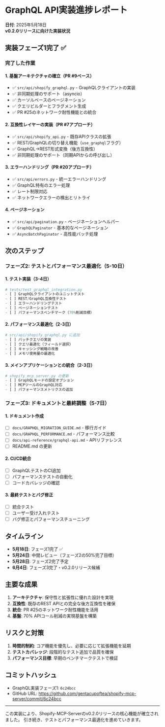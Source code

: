 # GraphQL API実装進捗レポート

**日付**: 2025年5月18日  
**v0.2.0リリースに向けた実装状況**

## 実装フェーズ1完了 ✅

### 完了した作業

#### 1. 基盤アーキテクチャの確立（PR #9ベース）
- ✅ `src/api/shopify_graphql.py` - GraphQLクライアントの実装
- ✅ 非同期処理のサポート（asyncio）
- ✅ カーソルベースのページネーション
- ✅ クエリビルダーとフラグメント生成
- ✅ PR #25のネットワーク耐性機能との統合

#### 2. 互換性レイヤーの実装（PR #7アプローチ）
- ✅ `src/api/shopify_api.py` - 既存APIクラスの拡張
- ✅ REST/GraphQLの切り替え機能（`use_graphql`フラグ）
- ✅ GraphQL→REST形式変換（後方互換性）
- ✅ 非同期処理のサポート（同期APIからの呼び出し）

#### 3. エラーハンドリング（PR #20アプローチ）
- ✅ `src/api/errors.py` - 統一エラーハンドリング
- ✅ GraphQL特有のエラー処理
- ✅ レート制限対応
- ✅ ネットワークエラーの検出とリトライ

#### 4. ページネーション
- ✅ `src/api/pagination.py` - ページネーションヘルパー
- ✅ `GraphQLPaginator` - 基本的なページネーション
- ✅ `AsyncBatchPaginator` - 高性能バッチ処理

## 次のステップ

### フェーズ2: テストとパフォーマンス最適化（5-10日）

#### 1. テスト実装（3-4日）
```python
# tests/test_graphql_integration.py
- [ ] GraphQLクライアントのユニットテスト
- [ ] REST/GraphQL互換性テスト
- [ ] エラーハンドリングテスト
- [ ] ページネーションテスト
- [ ] パフォーマンスベンチマーク（70%削減目標）
```

#### 2. パフォーマンス最適化（2-3日）
```python
# src/api/shopify_graphql.py に追加
- [ ] バッチクエリの実装
- [ ] クエリ最適化（フィールド選択）
- [ ] キャッシング戦略の改善
- [ ] メモリ使用量の最適化
```

#### 3. メインアプリケーションとの統合（2-3日）
```python
# shopify_mcp_server.py の更新
- [ ] GraphQLモードの設定オプション
- [ ] MCPツールのGraphQL対応
- [ ] パフォーマンスメトリクスの追加
```

### フェーズ3: ドキュメントと最終調整（5-7日）

#### 1. ドキュメント作成
- [ ] `docs/GRAPHQL_MIGRATION_GUIDE.md` - 移行ガイド
- [ ] `docs/GRAPHQL_PERFORMANCE.md` - パフォーマンス比較
- [ ] `docs/api-reference/graphql-api.md` - APIリファレンス
- [ ] README.md の更新

#### 2. CI/CD統合
- [ ] GraphQLテストのCI追加
- [ ] パフォーマンステストの自動化
- [ ] コードカバレッジの確認

#### 3. 最終テストとバグ修正
- [ ] 統合テスト
- [ ] ユーザー受け入れテスト
- [ ] バグ修正とパフォーマンスチューニング

## タイムライン

- **5月18日**: フェーズ1完了 ✅
- **5月24日**: 中間レビュー（フェーズ2の50%完了目標）
- **5月28日**: フェーズ2完了予定
- **6月4日**: フェーズ3完了・v0.2.0リリース候補

## 主要な成果

1. **アーキテクチャ**: 保守性と拡張性に優れた設計を実現
2. **互換性**: 既存のREST APIとの完全な後方互換性を確保
3. **統合**: PR #25のネットワーク耐性機能を活用
4. **基盤**: 70% APIコール削減の実現基盤を構築

## リスクと対策

1. **時間的制約**: コア機能を優先し、必要に応じて拡張機能を延期
2. **テストカバレッジ**: 段階的なテスト追加で品質を確保
3. **パフォーマンス目標**: 早期のベンチマークテストで検証

## コミットハッシュ

- GraphQL実装フェーズ1: `6c24bcc`
- GitHub URL: https://github.com/gentacupoftea/shopify-mcp-server/commit/6c24bcc

---

この実装により、Shopify-MCP-Serverのv0.2.0リリースの核心機能が確立されました。
引き続き、テストとパフォーマンス最適化を進めていきます。